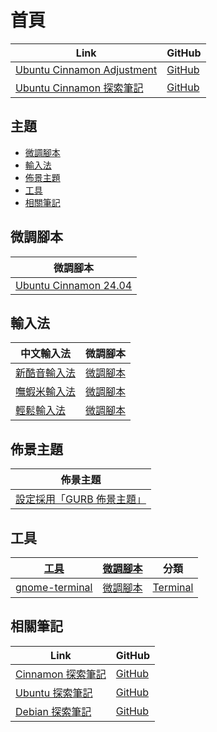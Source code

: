 

# 首頁

| Link | GitHub |
| ---- | ------ |
| [Ubuntu Cinnamon Adjustment](https://samwhelp.github.io/ubuntu-cinnamon-adjustment/) | [GitHub](https://github.com/samwhelp/ubuntu-cinnamon-adjustment) |
| [Ubuntu Cinnamon 探索筆記](https://samwhelp.github.io/note-about-ubuntu-cinnamon/) | [GitHub](https://github.com/samwhelp/note-about-ubuntu-cinnamon) |




## 主題

* [微調腳本](#微調腳本)
* [輸入法](#輸入法)
* [佈景主題](#佈景主題)
* [工具](#工具)
* [相關筆記](#相關筆記)



## 微調腳本

| 微調腳本 |
| -------- |
| [Ubuntu Cinnamon 24.04](https://github.com/samwhelp/ubuntu-cinnamon-adjustment/tree/main/prototype/main) |




## 輸入法

| 中文輸入法 | 微調腳本 |
| ---------- | -------- |
| [新酷音輸入法](https://samwhelp.github.io/note-about-ubuntu-cinnamon/read/subject/input-method/fcitx5/module/fcitx5-chewing.html) | [微調腳本](https://github.com/samwhelp/ubuntu-cinnamon-adjustment/tree/main/prototype/main/im-config/fcitx5/fcitx5-chewing) |
| [嘸蝦米輸入法](https://samwhelp.github.io/note-about-ubuntu-cinnamon/read/subject/input-method/fcitx5/table/fcitx5-table-boshiamy.html) | [微調腳本](https://github.com/samwhelp/ubuntu-cinnamon-adjustment/tree/main/prototype/main/im-config/fcitx5/fcitx5-table-boshiamy) |
| [輕鬆輸入法](https://samwhelp.github.io/note-about-ubuntu-cinnamon/read/subject/input-method/fcitx5/table/fcitx5-table-easy-large.html) | [微調腳本](https://github.com/samwhelp/ubuntu-cinnamon-adjustment/tree/main/prototype/main/im-config/fcitx5/fcitx5-table-easy-large) |




## 佈景主題

| 佈景主題 |
| -------- |
| [設定採用「GURB 佈景主題」](https://samwhelp.github.io/note-about-ubuntu-cinnamon/read/subject/grub.html) |




## 工具

| [工具](https://samwhelp.github.io/note-about-ubuntu-cinnamon/read/subject/tool.html) | [微調腳本](https://github.com/samwhelp/ubuntu-cinnamon-adjustment/tree/main/prototype/main/tool-config) | 分類 |
| --- | --- | --- |
| [gnome-terminal](https://samwhelp.github.io/note-about-ubuntu-cinnamon/read/subject/tool/terminal/gnome-terminal.html) | [微調腳本](https://github.com/samwhelp/ubuntu-cinnamon-adjustment/tree/main/prototype/main/tool-config/part/gnome-terminal) | [Terminal](https://samwhelp.github.io/note-about-ubuntu-cinnamon/read/subject/tool/terminal.html) |




## 相關筆記

| Link | GitHub |
| ---- | ------ |
| [Cinnamon 探索筆記](https://samwhelp.github.io/note-about-cinnamon/) | [GitHub](https://github.com/samwhelp/note-about-cinnamon) |
| [Ubuntu 探索筆記](https://samwhelp.github.io/note-about-ubuntu/) | [GitHub](https://github.com/samwhelp/note-about-ubuntu) |
| [Debian 探索筆記](https://samwhelp.github.io/note-about-debian/) | [GitHub](https://github.com/samwhelp/note-about-debian) |
